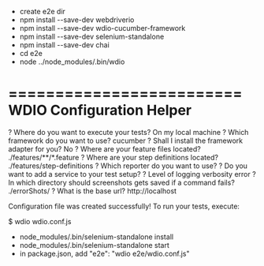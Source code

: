 * create e2e dir
* npm install --save-dev webdriverio
* npm install --save-dev wdio-cucumber-framework
* npm install --save-dev selenium-standalone
* npm install --save-dev chai
* cd e2e
* node ../node_modules/.bin/wdio

=========================
WDIO Configuration Helper
=========================

? Where do you want to execute your tests? On my local machine
? Which framework do you want to use? cucumber
? Shall I install the framework adapter for you? No
? Where are your feature files located? ./features/**/*.feature
? Where are your step definitions located? ./features/step-definitions
? Which reporter do you want to use?
? Do you want to add a service to your test setup?
? Level of logging verbosity error
? In which directory should screenshots gets saved if a command fails? ./errorShots/
? What is the base url? http://localhost

Configuration file was created successfully!
To run your tests, execute:

$ wdio wdio.conf.js

* node_modules/.bin/selenium-standalone install
* node_modules/.bin/selenium-standalone start
* in package.json, add "e2e": "wdio e2e/wdio.conf.js"
